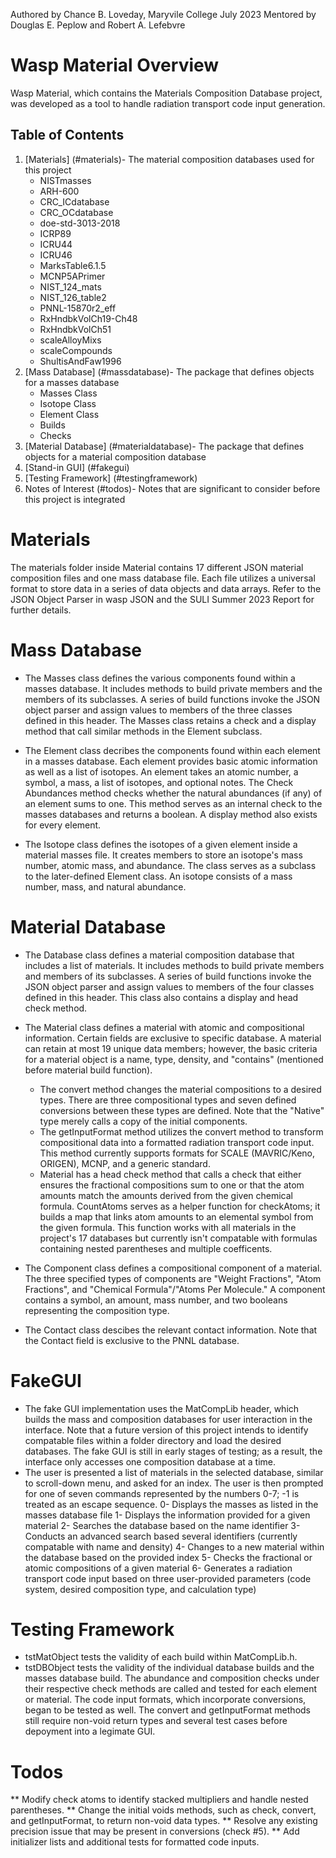 Authored by Chance B. Loveday, Maryvile College July 2023
Mentored by Douglas E. Peplow and Robert A. Lefebvre
# Wasp Material Overview

Wasp Material, which contains the Materials Composition Database project, was developed as a tool to handle radiation transport code input generation.

## Table of Contents
1. [Materials] (#materials)- The material composition databases used for this project
    * NISTmasses
    * ARH-600
    * CRC_ICdatabase
    * CRC_OCdatabase
    * doe-std-3013-2018
    * ICRP89
    * ICRU44
    * ICRU46
    * MarksTable6.1.5
    * MCNP5APrimer
    * NIST_124_mats
    * NIST_126_table2
    * PNNL-15870r2_eff
    * RxHndbkVolCh19-Ch48
    * RxHndbkVolCh51
    * scaleAlloyMixs
    * scaleCompounds
    * ShultisAndFaw1996
2. [Mass Database] (#massdatabase)- The package that defines objects for a masses database
    * Masses Class
    * Isotope Class
    * Element Class
    * Builds
    * Checks
3. [Material Database] (#materialdatabase)- The package that defines objects for a material composition database
4. [Stand-in GUI] (#fakegui)
5. [Testing Framework] (#testingframework)
6. Notes of Interest (#todos)- Notes that are significant to consider before this project is integrated

# Materials
The materials folder inside Material contains 17 different JSON material composition files and one mass database file. Each file utilizes a universal format to store data in a series of data objects and data arrays. Refer to the JSON Object Parser in wasp JSON and the SULI Summer 2023 Report for further details.

# Mass Database
* The Masses class defines the various components found within a masses database. It includes methods to build private members and the members of its subclasses. A series of build functions invoke the JSON object parser and assign values to members of the three classes defined in this header. The Masses class retains a check and a display method that call similar methods in the Element subclass.

* The Element class decribes the components found within each element in a masses database. Each element provides basic atomic information as well as a list of isotopes. An element takes an atomic number, a symbol, a mass, a list of isotopes, and optional notes. The Check Abundances method checks whether the natural abundances (if any) of an element sums to one. This method serves as an internal check to the masses databases and returns a boolean. A display method also exists for every element.

* The Isotope class defines the isotopes of a given element inside a material masses file. It creates members to store an isotope's mass number, atomic mass, and abundance. The class serves as a subclass to the later-defined Element class. An isotope consists of a mass number, mass, and natural abundance.

# Material Database
* The Database class defines a material composition database that includes a list of materials. It includes methods to build private members and members of its subclasses. A series of build functions invoke the JSON object parser and assign values to members of the four classes defined in this header. This class also contains a display and head check method.

* The Material class defines a material with atomic and compositional information. Certain fields are exclusive to specific database. A material can retain at most 19 unique data members; however, the basic criteria for a material object is a name, type, density, and "contains" (mentioned before material build function).
    * The convert method changes the material compositions to a desired types. There are three compositional types and seven defined conversions between these types are defined. Note that the "Native" type merely calls a copy of the initial components.
    * The getInputFormat method utilizes the convert method to transform compositional data into a formatted radiation transport code input. This method currently supports formats for SCALE (MAVRIC/Keno, ORIGEN), MCNP, and a generic standard.
    * Material has a head check method that calls a check that either ensures the fractional compositions sum to one or that the atom amounts match the amounts derived from the given chemical formula. CountAtoms serves as a helper function for checkAtoms; it builds a map that links atom amounts to an elemental symbol from the given formula. This function works with all materials in the project's 17 databases but currently isn't compatable with formulas containing nested parentheses and multiple coefficents.

* The Component class defines a compositional component of a material. The three specified types of components are "Weight Fractions", "Atom Fractions", and "Chemical Formula"/"Atoms Per Molecule." A component contains a symbol, an amount, mass number, and two booleans representing the composition type.

* The Contact class descibes the relevant contact information. Note that the Contact field is exclusive to the PNNL database.

# FakeGUI
* The fake GUI implementation uses the MatCompLib header, which builds the mass and composition databases for user interaction in the interface. Note that a future version of this project intends to identify compatable files within a folder directory and load the desired databases. The fake GUI is still in early stages of testing; as a result, the interface only accesses one composition database at a time.
* The user is presented a list of materials in the selected database, similar to scroll-down menu, and asked for an index. The user is then prompted for one of seven commands represented by the numbers 0-7; -1 is treated as an escape sequence.
0- Displays the masses as listed in the masses database file
1- Displays the information provided for a given material
2- Searches the database based on the name identifier
3- Conducts an advanced search based several identifiers (currently compatable with name and density)
4- Changes to a new material within the database based on the provided index
5- Checks the fractional or atomic compositions of a given material
6- Generates a radiation transport code input based on three user-provided parameters (code system, desired composition type, and calculation type)

# Testing Framework
* tstMatObject tests the validity of each build within MatCompLib.h.
* tstDBObject tests the validity of the individual database builds and the masses database build. The abundance and composition checks under their respective check methods are called and tested for each element or material. The code input formats, which incorporate conversions, began to be tested as well. The convert and getInputFormat methods still require non-void return types and several test cases before depoyment into a legimate GUI.

# Todos
** Modify check atoms to identify stacked multipliers and handle nested parentheses.
** Change the initial voids methods, such as check, convert, and getInputFormat, to return non-void data types.
** Resolve any existing precision issue that may be present in conversions (check #5).
** Add initializer lists and additional tests for formatted code inputs.
